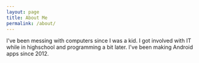 ```yaml
---
layout: page
title: About Me
permalink: /about/
---
```


I've been messing with computers since I was a kid. I got involved with IT while in highschool and programming a bit later. 
I've been making Android apps since 2012.

